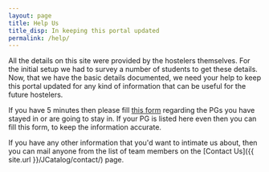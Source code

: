```yaml
---
layout: page
title: Help Us
title_disp: In keeping this portal updated
permalink: /help/
---
```


All the details on this site were provided by the hostelers themselves. For the initial setup we had to survey a number of students to get these details. Now, that we have the basic details documented, we need your help to keep this portal updated for any kind of information that can be useful for the future hostelers.

If you have 5 minutes then please fill [this form](http://tinyurl.com/helpusform) regarding the PGs you have stayed in or are going to stay in. If your PG is listed here even then you can fill this form, to keep the information accurate.

If you have any other information that you'd want to intimate us about, then you can mail anyone from the list of team members on the [Contact Us]({{ site.url }}/JCatalog/contact/) page.